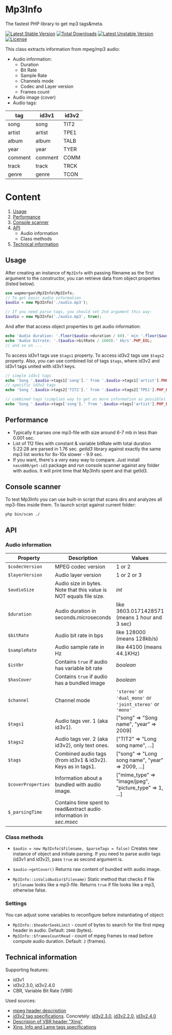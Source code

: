 # Mp3Info
The fastest PHP library to get mp3 tags&meta.

[![Latest Stable Version](https://poser.pugx.org/wapmorgan/mp3info/v/stable)](https://packagist.org/packages/wapmorgan/mp3info)
[![Total Downloads](https://poser.pugx.org/wapmorgan/mp3info/downloads)](https://packagist.org/packages/wapmorgan/mp3info)
[![Latest Unstable Version](https://poser.pugx.org/wapmorgan/mp3info/v/unstable)](https://packagist.org/packages/wapmorgan/mp3info)
[![License](https://poser.pugx.org/wapmorgan/mp3info/license)](https://packagist.org/packages/wapmorgan/mp3info)

This class extracts information from mpeg/mp3 audio:

- Audio information:
	- Duration
	- Bit Rate
	- Sample Rate
	- Channels mode
	- Codec and Layer version
	- Frames count
- Audio image (cover)
- Audio tags:

| tag     | id3v1   | id3v2 |
|---------|---------|-------|
| song    | song    | TIT2  |
| artist  | artist  | TPE1  |
| album   | album   | TALB  |
| year    | year    | TYER  |
| comment | comment | COMM  |
| track   | track   | TRCK  |
| genre   | genre   | TCON  |

# Content
1. [Usage](#usage)
2. [Performance](#performance)
3. [Console scanner](#console-scanner)
4. [API](#api)
	- Audio information
	- Class methods
4. [Technical information](#technical-information)

## Usage
After creating an instance of `Mp3Info` with passing filename as the first argument to the constructor, you can retrieve data from object properties (listed below).

```php
use wapmorgan\Mp3Info\Mp3Info;
// To get basic audio information
$audio = new Mp3Info('./audio.mp3');

// If you need parse tags, you should set 2nd argument this way:
$audio = new Mp3Info('./audio.mp3', true);
```

And after that access object properties to get audio information:

```php
echo 'Audio duration: '.floor($audio->duration / 60).' min '.floor($audio->duration % 60).' sec'.PHP_EOL;
echo 'Audio bitrate: '.($audio->bitRate / 1000).' kb/s'.PHP_EOL;
// and so on ...
```

To access id3v1 tags use `$tags1` property.
To access id3v2 tags use `$tags2` property.
Also, you can use combined list of tags `$tags`, where id3v2 and id3v1 tags united with id3v1 keys.

```php
// simple id3v1 tags
echo 'Song '.$audio->tags1['song'].' from '.$audio->tags1['artist'].PHP_EOL;
// specific id3v2 tags
echo 'Song '.$audio->tags2['TIT2'].' from '.$audio->tags2['TPE1'].PHP_EOL;

// combined tags (simplies way to get as more information as possible)
echo 'Song '.$audio->tags['song'].' from '.$audio->tags['artist'].PHP_EOL;
```

## Performance

* Typically it parses one mp3-file with size around 6-7 mb in less than 0.001 sec.
* List of 112 files with constant & variable bitRate with total duration 5:22:28 are parsed in 1.76 sec. *getId3* library against exactly the same mp3 list works for 8x-10x slower - 9.9 sec.
* If you want, there's a very easy way to compare. Just install `nass600/get-id3` package and run console scanner against any folder with audios. It will print time that Mp3Info spent and that getId3.

## Console scanner
To test Mp3Info you can use built-in script that scans dirs and analyzes all mp3-files inside them. To launch script against current folder:

```bash
php bin/scan ./
```

## API

### Audio information

| Property           | Description                                                         | Values                                                      |
|--------------------|---------------------------------------------------------------------|-------------------------------------------------------------|
| `$codecVersion`    | MPEG codec version                                                  | 1 or 2                                                      |
| `$layerVersion`    | Audio layer version                                                 | 1 or 2 or 3                                                 |
| `$audioSize`       | Audio size in bytes. Note that this value is NOT equals file size.  | *int*                                                       |
| `$duration`        | Audio duration in seconds.microseconds                              | like 3603.0171428571 (means 1 hour and 3 sec)               |
| `$bitRate`         | Audio bit rate in bps                                               | like 128000 (means 128kb/s)                                 |
| `$sampleRate`      | Audio sample rate in Hz                                             | like 44100 (means 44.1KHz)                                  |
| `$isVbr`           | Contains `true` if audio has variable bit rate                      | *boolean*                                                   |
| `$hasCover`        | Contains `true` if audio has a bundled image                        | *boolean*                                                   |
| `$channel`         | Channel mode                                                        | `'stereo'` or `'dual_mono'` or `'joint_stereo'` or `'mono'` |
| `$tags1`           | Audio tags ver. 1 (aka id3v1).                                      | ["song" => "Song name", "year" => 2009]                     |
| `$tags2`           | Audio tags ver. 2 (aka id3v2), only text ones.                      | ["TIT2" => "Long song name", ...]                           |
| `$tags`            | Combined audio tags (from id3v1 & id3v2). Keys as in tags1.         | ["song" => "Long song name", "year" => 2009, ...]           |
| `$coverProperties` | Information about a bundled with audio image.                       | ["mime_type" => "image/jpeg", "picture_type" => 1, ...]     |
| `$_parsingTime`    | Contains time spent to read&extract audio information in *sec.msec* |                                                             |

### Class methods
- `$audio = new Mp3Info($filename, $parseTags = false)`
    Creates new instance of object and initiate parsing. If you need to parse audio tags (id3v1 and id3v2), pass `true` as second argument is.

- `$audio->getCover()`
	Returns raw content of bundled with audio image.

- `Mp3Info::isValidAudio($filename)`
    Static method that checks if file `$filename` looks like a mp3-file. Returns `true` if file looks like a mp3, otherwise false.

### Settings
You can adjust some variables to reconfigure before instantiating of object:

- `Mp3Info::$headerSeekLimit` - count of bytes to search for the first mpeg header in audio. Default: `2048` (bytes).
- `Mp3Info::$framesCountRead` - count of mpeg frames to read before compute audio duration. Default: `2` (frames). 

## Technical information
Supporting features:
* id3v1
* id3v2.3.0, id3v2.4.0
* CBR, Variable Bit Rate (VBR)

Used sources:
* [mpeg header description](http://mpgedit.org/mpgedit/mpeg_format/mpeghdr.htm)
* [id3v2 tag specifications](http://id3.org/Developer%20Information). Concretely: [id3v2.3.0](http://id3.org/id3v2.3.0), [id3v2.2.0](http://id3.org/id3v2-00), [id3v2.4.0](http://id3.org/id3v2.4.0-changes)
* [Descripion of VBR header "Xing"](https://multimedia.cx/mp3extensions.txt)
* [Xing, Info and Lame tags specifications](http://gabriel.mp3-tech.org/mp3infotag.html)
